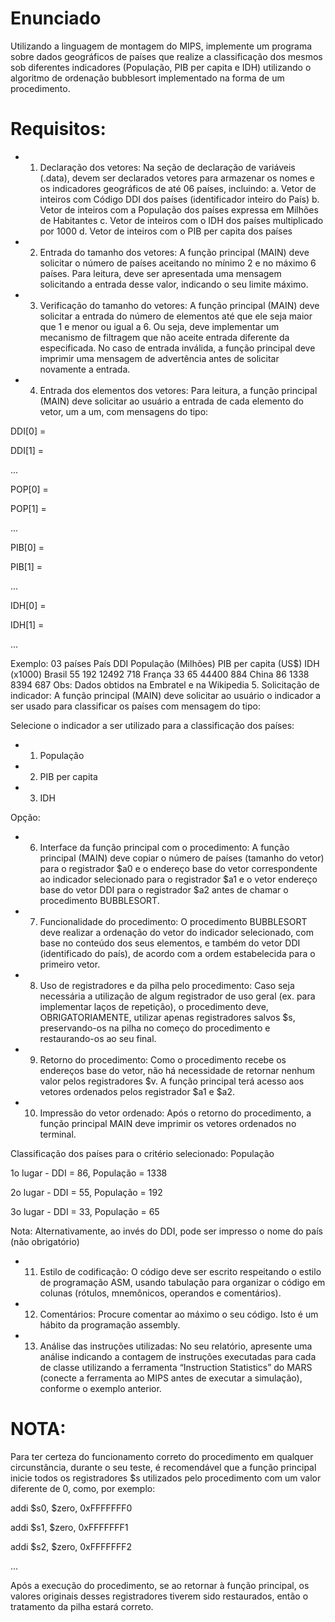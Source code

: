 Enunciado
=========
Utilizando a linguagem de montagem do MIPS, implemente um programa sobre dados geográficos de
países que realize a classificação dos mesmos sob diferentes indicadores (População, PIB per capita
e IDH) utilizando o algoritmo de ordenação bubblesort implementado na forma de um procedimento.

Requisitos:
===========

- 1. Declaração dos vetores: Na seção de declaração de variáveis (.data), devem ser declarados
vetores para armazenar os nomes e os indicadores geográficos de até 06 países, incluindo:
a. Vetor de inteiros com Código DDI dos países (identificador inteiro do País)
b. Vetor de inteiros com a População dos países expressa em Milhões de Habitantes
c. Vetor de inteiros com o IDH dos países multiplicado por 1000
d. Vetor de inteiros com o PIB per capita dos países

- 2. Entrada do tamanho dos vetores: A função principal (MAIN) deve solicitar o número de
países aceitando no mínimo 2 e no máximo 6 países. Para leitura, deve ser apresentada uma
mensagem solicitando a entrada desse valor, indicando o seu limite máximo.

- 3. Verificação do tamanho do vetores: A função principal (MAIN) deve solicitar a entrada do
número de elementos até que ele seja maior que 1 e menor ou igual a 6. Ou seja, deve
implementar um mecanismo de filtragem que não aceite entrada diferente da especificada. No
caso de entrada inválida, a função principal deve imprimir uma mensagem de advertência
antes de solicitar novamente a entrada.

- 4. Entrada dos elementos dos vetores: Para leitura, a função principal (MAIN) deve solicitar ao
usuário a entrada de cada elemento do vetor, um a um, com mensagens do tipo:

DDI[0] =

DDI[1] =

...

POP[0] =

POP[1] =

...

PIB[0] =

PIB[1] =

...

IDH[0] =

IDH[1] =

...

Exemplo: 03 países
País DDI População (Milhões) PIB per capita (US$) IDH (x1000)
Brasil 55 192 12492 718
França 33 65 44400 884
China 86 1338 8394 687
Obs: Dados obtidos na Embratel e na Wikipedia
5. Solicitação de indicador: A função principal (MAIN) deve solicitar ao usuário o indicador a ser
usado para classificar os países com mensagem do tipo:

Selecione o indicador a ser utilizado para a classificação dos países:

- 1. População

- 2. PIB per capita

- 3. IDH

Opção:

- 6. Interface da função principal com o procedimento: A função principal (MAIN) deve copiar o
número de países (tamanho do vetor) para o registrador $a0 e o endereço base do vetor
correspondente ao indicador selecionado para o registrador $a1 e o vetor endereço base do
vetor DDI para o registrador $a2 antes de chamar o procedimento BUBBLESORT.

- 7. Funcionalidade do procedimento: O procedimento BUBBLESORT deve realizar a ordenação
do vetor do indicador selecionado, com base no conteúdo dos seus elementos, e também do
vetor DDI (identificado do país), de acordo com a ordem estabelecida para o primeiro vetor.

- 8. Uso de registradores e da pilha pelo procedimento: Caso seja necessária a utilização de
algum registrador de uso geral (ex. para implementar laços de repetição), o procedimento
deve, OBRIGATORIAMENTE, utilizar apenas registradores salvos $s, preservando-os na pilha
no começo do procedimento e restaurando-os ao seu final.

- 9. Retorno do procedimento: Como o procedimento recebe os endereços base do vetor, não há
necessidade de retornar nenhum valor pelos registradores $v. A função principal terá acesso
aos vetores ordenados pelos registrador $a1 e $a2.

- 10. Impressão do vetor ordenado: Após o retorno do procedimento, a função principal MAIN
deve imprimir os vetores ordenados no terminal.

Classificação dos países para o critério selecionado: População

1o lugar - DDI = 86, População = 1338

2o lugar - DDI = 55, População = 192

3o lugar - DDI = 33, População = 65

Nota: Alternativamente, ao invés do DDI, pode ser impresso o nome do país (não obrigatório)

- 11. Estilo de codificação: O código deve ser escrito respeitando o estilo de programação ASM,
usando tabulação para organizar o código em colunas (rótulos, mnemônicos, operandos e
comentários).

- 12. Comentários: Procure comentar ao máximo o seu código. Isto é um hábito da programação
assembly.

- 13. Análise das instruções utilizadas: No seu relatório, apresente uma análise indicando a
contagem de instruções executadas para cada de classe utilizando a ferramenta “Instruction
Statistics” do MARS (conecte a ferramenta ao MIPS antes de executar a simulação), conforme
o exemplo anterior.

NOTA:
=====

Para ter certeza do funcionamento correto do procedimento em qualquer circunstância, durante o seu
teste, é recomendável que a função principal inicie todos os registradores $s utilizados pelo
procedimento com um valor diferente de 0, como, por exemplo:

addi $s0, $zero, 0xFFFFFFF0

addi $s1, $zero, 0xFFFFFFF1

addi $s2, $zero, 0xFFFFFFF2

...

Após a execução do procedimento, se ao retornar à função principal, os valores originais desses
registradores tiverem sido restaurados, então o tratamento da pilha estará correto.